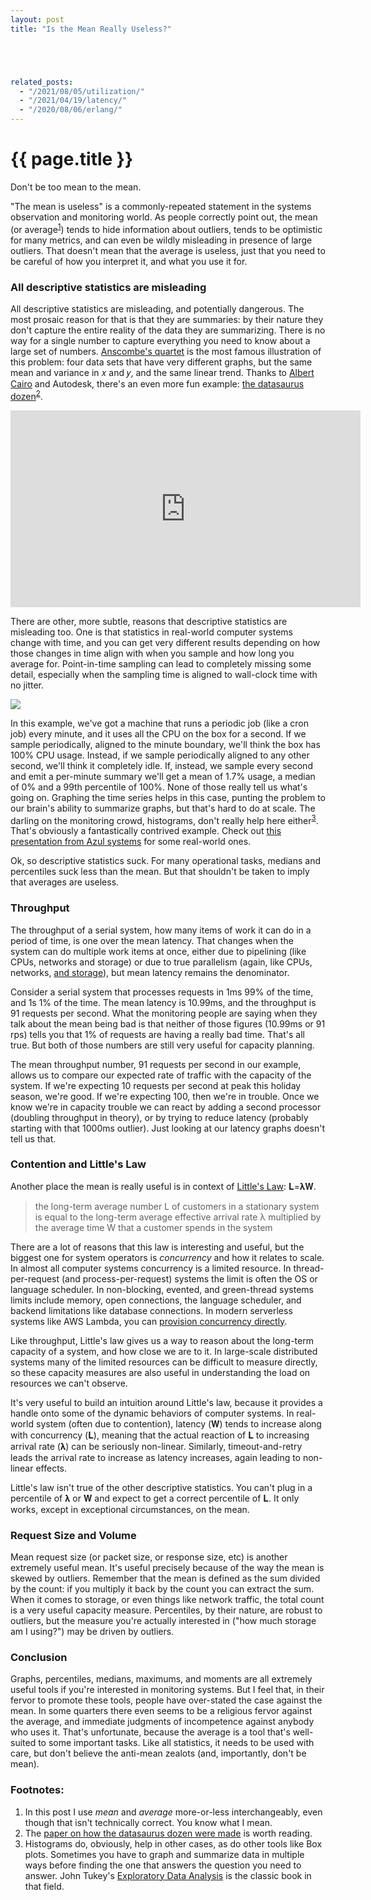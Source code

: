 ```yaml
---
layout: post
title: "Is the Mean Really Useless?"





related_posts:
  - "/2021/08/05/utilization/"
  - "/2021/04/19/latency/"
  - "/2020/08/06/erlang/"
---
```

{{ page.title }}
================

<p class="meta">Don't be too mean to the mean.</p>

"The mean is useless" is a commonly-repeated statement in the systems observation and monitoring world. As people correctly point out, the mean (or average<sup>[1](#foot1)</sup>) tends to hide information about outliers, tends to be optimistic for many metrics, and can even be wildly misleading in presence of large outliers. That doesn't mean that the average is useless, just that you need to be careful of how you interpret it, and what you use it for.

### All descriptive statistics are misleading

All descriptive statistics are misleading, and potentially dangerous. The most prosaic reason for that is that they are summaries: by their nature they don't capture the entire reality of the data they are summarizing. There is no way for a single number to capture everything you need to know about a large set of numbers. [Anscombe's quartet](https://en.wikipedia.org/wiki/Anscombe%27s_quartet) is the most famous illustration of this problem: four data sets that have very different graphs, but the same mean and variance in 𝑥 and 𝑦, and the same linear trend. Thanks to [Albert Cairo](http://www.thefunctionalart.com/2016/08/download-datasaurus-never-trust-summary.html) and Autodesk, there's an even more fun example: [the datasaurus dozen](https://www.autodeskresearch.com/publications/samestats)<sup>[2](#foot2)</sup>.

<iframe width="560" height="315" src="https://www.youtube.com/embed/DbJyPELmhJc" frameborder="0" gesture="media" allow="encrypted-media" allowfullscreen></iframe>

There are other, more subtle, reasons that descriptive statistics are misleading too. One is that statistics in real-world computer systems change with time, and you can get very different results depending on how those changes in time align with when you sample and how long you average for. Point-in-time sampling can lead to completely missing some detail, especially when the sampling time is aligned to wall-clock time with no jitter.

![](https://s3.amazonaws.com/mbrooker-blog-images/cpu_sampling.png)

In this example, we've got a machine that runs a periodic job (like a cron job) every minute, and it uses all the CPU on the box for a second. If we sample periodically, aligned to the minute boundary, we'll think the box has 100% CPU usage. Instead, if we sample periodically aligned to any other second, we'll think it completely idle. If, instead, we sample every second and emit a per-minute summary we'll get a mean of 1.7% usage, a median of 0% and a 99th percentile of 100%. None of those really tell us what's going on. Graphing the time series helps in this case, punting the problem to our brain's ability to summarize graphs, but that's hard to do at scale. The darling on the monitoring crowd, histograms, don't really help here either<sup>[3](#foot3)</sup>. That's obviously a fantastically contrived example. Check out [this presentation from Azul systems](https://www.azul.com/files/HowNotToMeasureLatency_LLSummit_NYC_12Nov2013.pdf) for some real-world ones.

Ok, so descriptive statistics suck. For many operational tasks, medians and percentiles suck less than the mean. But that shouldn't be taken to imply that averages are useless.

### Throughput

The throughput of a serial system, how many items of work it can do in a period of time, is one over the mean latency. That changes when the system can do multiple work items at once, either due to pipelining (like CPUs, networks and storage) or due to true parallelism (again, like CPUs, networks, [and storage](http://brooker.co.za/blog/2014/07/04/iostat-pct.html)), but mean latency remains the denominator.

Consider a serial system that processes requests in 1ms 99% of the time, and 1s 1% of the time. The mean latency is 10.99ms, and the throughput is 91 requests per second. What the monitoring people are saying when they talk about the mean being bad is that neither of those figures (10.99ms or 91 rps) tells you that 1% of requests are having a really bad time. That's all true. But both of those numbers are still very useful for capacity planning.

The mean throughput number, 91 requests per second in our example, allows us to compare our expected rate of traffic with the capacity of the system. If we're expecting 10 requests per second at peak this holiday season, we're good. If we're expecting 100, then we're in trouble. Once we know we're in capacity trouble we can react by adding a second processor (doubling throughput in theory), or by trying to reduce latency (probably starting with that 1000ms outlier). Just looking at our latency graphs doesn't tell us that.

### Contention and Little's Law

Another place the mean is really useful is in context of [Little's Law](https://en.wikipedia.org/wiki/Little%27s_law): 𝐋=𝛌𝐖.

> the long-term average number L of customers in a stationary system is equal to the long-term average effective arrival rate λ multiplied by the average time W that a customer spends in the system

There are a lot of reasons that this law is interesting and useful, but the biggest one for system operators is *concurrency* and how it relates to scale. In almost all computer systems concurrency is a limited resource. In thread-per-request (and process-per-request) systems the limit is often the OS or language scheduler. In non-blocking, evented, and green-thread systems limits include memory, open connections, the language scheduler, and backend limitations like database connections. In modern serverless systems like AWS Lambda, you can [provision concurrency directly](http://docs.aws.amazon.com/lambda/latest/dg/concurrent-executions.html).

Like throughput, Little's law gives us a way to reason about the long-term capacity of a system, and how close we are to it. In large-scale distributed systems many of the limited resources can be difficult to measure directly, so these capacity measures are also useful in understanding the load on resources we can't observe.

It's very useful to build an intuition around Little's law, because it provides a handle onto some of the dynamic behaviors of computer systems. In real-world system (often due to contention), latency (𝐖) tends to increase along with concurrency (𝐋), meaning that the actual reaction of 𝐋 to increasing arrival rate (𝛌) can be seriously non-linear. Similarly, timeout-and-retry leads the arrival rate to increase as latency increases, again leading to non-linear effects.

Little's law isn't true of the other descriptive statistics. You can't plug in a percentile of 𝛌 or 𝐖 and expect to get a correct percentile of 𝐋. It only works, except in exceptional circumstances, on the mean.

### Request Size and Volume

Mean request size (or packet size, or response size, etc) is another extremely useful mean. It's useful precisely because of the way the mean is skewed by outliers. Remember that the mean is defined as the sum divided by the count: if you multiply it back by the count you can extract the sum. When it comes to storage, or even things like network traffic, the total count is a very useful capacity measure. Percentiles, by their nature, are robust to outliers, but the measure you're actually interested in ("how much storage am I using?") may be driven by outliers.

### Conclusion

Graphs, percentiles, medians, maximums, and moments are all extremely useful tools if you're interested in monitoring systems. But I feel that, in their fervor to promote these tools, people have over-stated the case against the mean. In some quarters there even seems to be a religious fervor against the average, and immediate judgments of incompetence against anybody who uses it. That's unfortunate, because the average is a tool that's well-suited to some important tasks. Like all statistics, it needs to be used with care, but don't believe the anti-mean zealots (and, importantly, don't be mean). 

### Footnotes:

 1. <a name="foot1"></a> In this post I use *mean* and *average* more-or-less interchangeably, even though that isn't technically correct. You know what I mean.
 2. <a name="foot2"></a> The [paper on how the datasaurus dozen were made](https://www.autodeskresearch.com/sites/default/files/SameStats-DifferentGraphs.pdf) is worth reading.
 3. <a name="foot3"></a> Histograms do, obviously, help in other cases, as do other tools like Box plots. Sometimes you have to graph and summarize data in multiple ways before finding the one that answers the question you need to answer. John Tukey's [Exploratory Data Analysis](https://www.amazon.com/Exploratory-Data-Analysis-John-Tukey/dp/0201076160) is the classic book in that field.